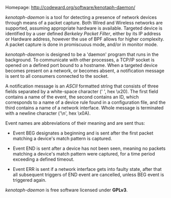 Homepage: http://codeward.org/software/kenotaph-daemon/

*kenotaph-daemon* is a tool for detecting a presence of network devices through
means of a packet capture. Both Wired and Wireless networks are supported,
assuming appropriate hardware is available. Targeted device is identified by a
user defined *Berkeley Packet Filter*, either by its IP address or Hardware
address, however the use of BPF allows for higher complexity. A packet capture
is done in promiscuous mode, and/or in monitor mode.

*kenotaph-daemon* is designed to be a 'daemon' program that runs in the 
background. To communicate with other processes, a TCP/IP socket is opened on a
defined port bound to a hostname. When a targeted device becomes present on a
network, or becomes absent, a notification message is sent to all consumers
connected to the socket.

A notification message is an *ASCII* formatted string that consists of three
fields separated by a white-space character (' ', hex \x20). The first field
contains a name of the event, the second contains an ID, which corresponds to a
name of a device rule found in a configuration file, and the third contains a
name of a network interface. Whole message is terminated with a newline
character ('\n', hex \x0A).

Event names are abbreviations of their meaning and are sent thus:

* Event BEG designates a beginning and is sent after the first packet matching a
device's match pattern is captured.

* Event END is sent after a device has not been seen, meaning no packets matching
a device's match pattern were captured, for a time period exceeding a defined
timeout.

* Event ERR is sent if a network interface gets into faulty state, after that all 
subsequent triggers of END event are cancelled, unless BEG event is triggered
again.

*kenotaph-daemon* is free software licensed under **GPLv3**.
